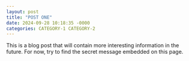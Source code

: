 ```yaml
---
layout: post
title: "POST ONE"
date: 2024-09-28 10:18:35 -0000
categories: CATEGORY-1 CATEGORY-2
---
```


This is a blog post that will contain more interesting information in the future. For now, try to find the secret message embedded on this page.
